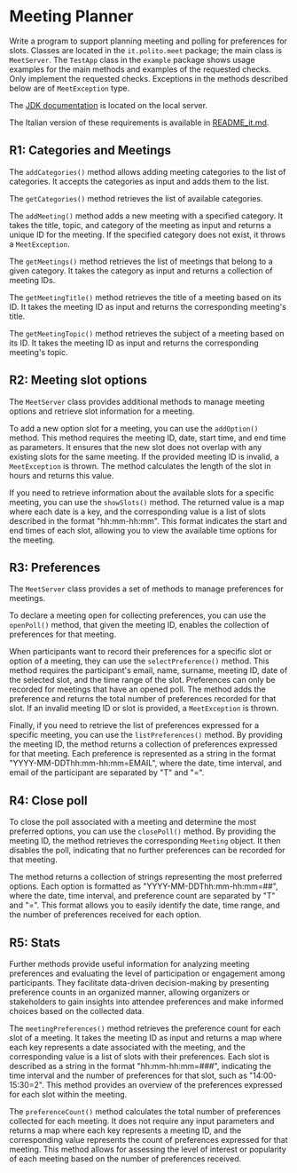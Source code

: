 Meeting Planner
===============

Write a program to support planning meeting and polling for preferences for slots.
Classes are located in the `it.polito.meet` package; the main class is `MeetServer`. The `TestApp` class in the `example` package shows usage examples for the main methods and examples of the requested checks. 
Only implement the requested checks. 
Exceptions in the methods described below are of `MeetException` type.

The [JDK documentation](https://oop.polito.it/api/) is located on the local server.

The Italian version of these requirements is available in [README_it.md](README_it.md).


R1: Categories and Meetings
---------------------------

The `addCategories()` method allows adding meeting categories to the list of categories. It accepts the categories as input and adds them to the list.

The `getCategories()` method retrieves the list of available categories.

The `addMeeting()` method adds a new meeting with a specified category. It takes the title, topic, and category of the meeting as input and returns a unique ID for the meeting. If the specified category does not exist, it throws a `MeetException`.

The `getMeetings()` method retrieves the list of meetings that belong to a given category. It takes the category as input and returns a collection of meeting IDs.

The `getMeetingTitle()` method retrieves the title of a meeting based on its ID. It takes the meeting ID as input and returns the corresponding meeting's title.

The `getMeetingTopic()` method retrieves the subject of a meeting based on its ID. It takes the meeting ID as input and returns the corresponding meeting's topic.

R2: Meeting slot options
------------------------

The `MeetServer` class provides additional methods to manage meeting options and retrieve slot information for a meeting.

To add a new option slot for a meeting, you can use the `addOption()` method. This method requires the meeting ID, date, start time, and end time as parameters. It ensures that the new slot does not overlap with any existing slots for the same meeting. If the provided meeting ID is invalid, a `MeetException` is thrown. The method calculates the length of the slot in hours and returns this value.

If you need to retrieve information about the available slots for a specific meeting, you can use the `showSlots()` method. The returned value is a map where each date is a key, and the corresponding value is a list of slots described in the format "hh:mm-hh:mm". This format indicates the start and end times of each slot, allowing you to view the available time options for the meeting.



R3: Preferences
---------------

The `MeetServer` class provides a set of methods to manage preferences for meetings.

To declare a meeting open for collecting preferences, you can use the `openPoll()` method, that given the meeting ID, enables the collection of preferences for that meeting.

When participants want to record their preferences for a specific slot or option of a meeting, they can use the `selectPreference()` method. This method requires the participant's email, name, surname, meeting ID, date of the selected slot, and the time range of the slot. Preferences can only be recorded for meetings that have an opened poll. The method adds the preference and returns the total number of preferences recorded for that slot. If an invalid meeting ID or slot is provided, a `MeetException` is thrown.

Finally, if you need to retrieve the list of preferences expressed for a specific meeting, you can use the `listPreferences()` method. By providing the meeting ID, the method returns a collection of preferences expressed for that meeting. Each preference is represented as a string in the format "YYYY-MM-DDThh:mm-hh:mm=EMAIL", where the date, time interval, and email of the participant are separated by "T" and "=".


R4: Close poll
--------------

To close the poll associated with a meeting and determine the most preferred options, you can use the `closePoll()` method. By providing the meeting ID, the method retrieves the corresponding `Meeting` object. It then disables the poll, indicating that no further preferences can be recorded for that meeting.

The method returns a collection of strings representing the most preferred options. Each option is formatted as "YYYY-MM-DDThh:mm-hh:mm=##", where the date, time interval, and preference count are separated by "T" and "=". This format allows you to easily identify the date, time range, and the number of preferences received for each option.



R5: Stats
---------

Further methods provide useful information for analyzing meeting preferences and evaluating the level of participation or engagement among participants. They facilitate data-driven decision-making by presenting preference counts in an organized manner, allowing organizers or stakeholders to gain insights into attendee preferences and make informed choices based on the collected data.

The `meetingPreferences()` method retrieves the preference count for each slot of a meeting. It takes the meeting ID as input and returns a map where each key represents a date associated with the meeting, and the corresponding value is a list of slots with their preferences. Each slot is described as a string in the format "hh:mm-hh:mm=###", indicating the time interval and the number of preferences for that slot, such as "14:00-15:30=2". This method provides an overview of the preferences expressed for each slot within the meeting.

The `preferenceCount()` method calculates the total number of preferences collected for each meeting. It does not require any input parameters and returns a map where each key represents a meeting ID, and the corresponding value represents the count of preferences expressed for that meeting. This method allows for assessing the level of interest or popularity of each meeting based on the number of preferences received.
